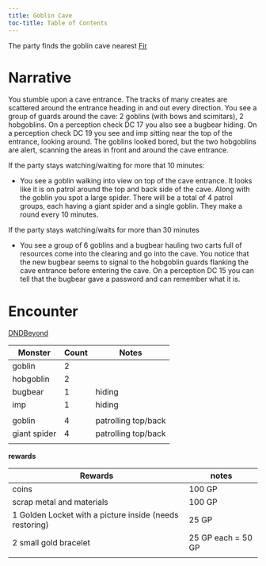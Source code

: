 ```yaml
---
title: Goblin Cave
toc-title: Table of Contents
---
```


The party finds the goblin cave nearest [Fir](../../places/fir.md)

# Narrative

You stumble upon a cave entrance. The tracks of many creates are scattered around the entrance heading in and out every direction. You see a group of guards around the cave: 2 goblins (with bows and scimitars), 2 hobgoblins. On a perception check DC 17 you also see a bugbear hiding. On a perception check DC 19 you see and imp sitting near the top of the entrance, looking around. The goblins looked bored, but the two hobgoblins are alert, scanning the areas in front and around the cave entrance. 

If the party stays watching/waiting for more that 10 minutes:
- You see a goblin walking into view on top of the cave entrance. It looks like it is on patrol around the top and back side of the cave. Along with the goblin you spot a large spider. There will be a total of 4 patrol groups, each having a giant spider and a single goblin. They make a round every 10 minutes.

If the party stays watching/waits for more than 30 minutes
- You see a group of 6 goblins and a bugbear hauling two carts full of resources come into the clearing and go into the cave. You notice that the new  bugbear seems to signal to the hobgoblin guards flanking the cave entrance before entering the cave. On a perception DC 15 you can tell that the bugbear gave a password and can remember what it is.

# Encounter

<a target="_blank" rel="noopener noreferrer" href="https://www.dndbeyond.com/encounters/c0ac43e3-8fd7-4655-b3fd-d884ffa462e4">DNDBeyond</a>

| Monster      | Count | Notes               |
|--------------|-------|---------------------|
| goblin       | 2     |                     |
| hobgoblin    | 2     |                     |
| bugbear      | 1     | hiding              |
| imp          | 1     | hiding              |
|              |       |                     |
| goblin       | 4     | patrolling top/back |
| giant spider | 4     | patrolling top/back |
|              |       |                     |


**rewards**

| Rewards                                                 | notes              |
|---------------------------------------------------------|--------------------|
| coins                                                   | 100 GP             |
| scrap metal and materials                               | 100 GP             |
| 1 Golden Locket with a picture inside (needs restoring) | 25 GP              |
| 2 small gold bracelet                                   | 25 GP each = 50 GP |
|                                                         |                    |
